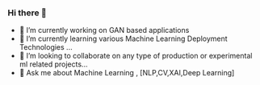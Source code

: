 ### Hi there 👋
- 🔭 I’m currently working on GAN based applications 
- 🌱 I’m currently learning various Machine Learning Deployment Technologies ...
- 🤝 I’m looking to collaborate on any type of production or experimental ml related projects...
- 💬 Ask me about Machine Learning , [NLP,CV,XAI,Deep Learning]

<!--
**udit-rawat/udit-rawat** is a ✨ _special_ ✨ repository because its `README.md` (this file) appears on your GitHub profile.

Here are some ideas to get you started:

- 🔭 I’m currently working on JAX based project on optmisers...
- 🌱 I’m currently learning various machine & deep learning projects  ...
- 👯 I’m looking to collaborate on any type of production or experimental ml related projects...
- 💬 Ask me about Machine Learning , [NLP,CNN,XAI,Deep Learning]
-->
